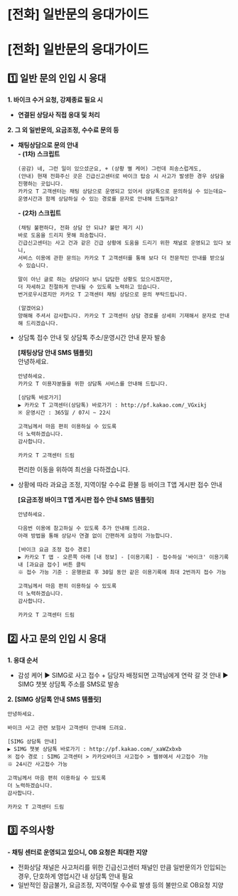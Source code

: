 # [전화] 일반문의 응대가이드

**[전화] 일반문의 응대가이드**
===================

**1️⃣ 일반 문의 인입 시 응대**
---------------------

****1. 바이크 수거 요청, 강제종료 필요 시****

* **연결된 상담사 직접 응대 및 처리**

****2. 그 외 일반문의, 요금조정, 수수료 문의 등****

* **채팅상담으로 문의 안내**  
  **- (1차) 스크립트**  

  ```
  (공감) 네, 그런 일이 있으셨군요, + (상황 별 케어) 그런데 죄송스럽게도,  
  (안내) 현재 전화주신 곳은 긴급신고센터로 바이크 탑승 시 사고가 발생한 경우 상담을 진행하는 곳입니다.  
  카카오 T 고객센터는 채팅 상담으로 운영되고 있어서 상담톡으로 문의하실 수 있는데요~  
  운영시간과 함께 상담하실 수 있는 경로를 문자로 안내해 드릴까요?
  ```

  **- (2차) 스크립트**

  ```
  (채팅 불편하다, 전화 상담 안 되냐? 불만 제기 시)  
  바로 도움을 드리지 못해 죄송합니다.  
  긴급신고센터는 사고 건과 같은 긴급 상황에 도움을 드리기 위한 채널로 운영되고 있다 보니,  
  서비스 이용에 관한 문의는 카카오 T 고객센터를 통해 보다 더 전문적인 안내를 받으실 수 있습니다.  
    
  말이 아닌 글로 하는 상담이다 보니 답답한 상황도 있으시겠지만,  
  더 자세하고 친절하게 안내될 수 있도록 노력하고 있습니다.  
  번거로우시겠지만 카카오 T 고객센터 채팅 상담으로 문의 부탁드립니다.  
    
  (알겠어요)  
  양해해 주셔서 감사합니다. 카카오 T 고객센터 상담 경로를 상세히 기재해서 문자로 안내해 드리겠습니다.
  ```
* 상담톡 접수 안내 및 상담톡 주소/운영시간 안내 문자 발송  
    
  **[채팅상담 안내 SMS 템플릿]**  
  안녕하세요.

  ```
  안녕하세요.   
  카카오 T 이용자분들을 위한 상담톡 서비스를 안내해 드립니다.  
    
  [상담톡 바로가기]  
  ▶ 카카오 T 고객센터(상담톡) 바로가기 : http://pf.kakao.com/_VGxikj  
  ※ 운영시간 : 365일 / 07시 ~ 22시  
    
  고객님께서 마음 편히 이용하실 수 있도록  
  더 노력하겠습니다.  
  감사합니다.  
    
  카카오 T 고객센터 드림
  ```

    
  편리한 이동을 위하여 최선을 다하겠습니다.
* 상황에 따라 과요금 조정, 지역이탈 수수료 환불 등 바이크 T앱 게시판 접수 안내  
    
  **[요금조정 바이크 T앱 게시판 접수 안내 SMS 템플릿]**  

  ```
  안녕하세요.  
    
  다음번 이용에 참고하실 수 있도록 추가 안내해 드려요.  
  아래 방법을 통해 상담사 연결 없이 간편하게 요청이 가능합니다.  
    
  [바이크 요금 조정 접수 경로]  
  ▶ 카카오 T 앱 - 오른쪽 아래 [내 정보] - [이용기록] - 접수하실 '바이크' 이용기록 내 [과요금 접수] 버튼 클릭  
  ※ 접수 가능 기준 : 운행완료 후 30일 동안 같은 이용기록에 최대 2번까지 접수 가능  
    
  고객님께서 마음 편히 이용하실 수 있도록  
  더 노력하겠습니다.  
  감사합니다.  
    
  카카오 T 고객센터 드림
  ```

**2️⃣ 사고 문의 인입 시 응대**
---------------------

**1. 응대 순서**

* 감성 케어 ▶ SIMG로 사고 접수 + 담당자 배정되면 고객님에게 연락 갈 것 안내 ▶ SIMG 챗봇 상담톡 주소를 SMS로 발송

**2. **[SIMG 상담톡 안내 SMS 템플릿]****

```
안녕하세요.  
  
바이크 사고 관련 보험사 고객센터 안내해 드려요.  
  
[SIMG 상담톡 안내]  
▶ SIMG 챗봇 상담톡 바로가기 : http://pf.kakao.com/_xaWZxbxb  
※ 접수 경로 : SIMG 고객센터 > 카카오바이크 사고접수 > 웹뷰에서 사고접수 가능  
※ 24시간 사고접수 가능  
  
고객님께서 마음 편히 이용하실 수 있도록  
더 노력하겠습니다.  
감사합니다.  
  
카카오 T 고객센터 드림
```

**3️⃣ 주의사항**
------------

****- 채팅 센터로 운영되고 있으니, OB 요청은 최대한 지양****

* 전화상담 채널은 사고처리를 위한 긴급신고센터 채널인 만큼 일반문의가 인입되는 경우, 단호하게 영업시간 내 상담톡 안내 필요
* 일반적인 잠금불가, 요금조정, 지역이탈 수수료 발생 등의 불만으로 OB요청 지양